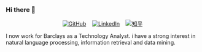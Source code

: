 ### Hi there 👋

<p align="center">
	<a href="https://github.com/billweasley"><img src="https://img.shields.io/github/followers/billweasley.svg?label=GitHub&style=social" alt="GitHub"></a>
	&nbsp;&nbsp;
	<a href="https://www.linkedin.com/in/horace-haoxuan-wang"><img src="https://img.shields.io/badge/LinkedIn--_.svg?style=social&logo=linkedin" alt="LinkedIn"></a>
	&nbsp;&nbsp;
	<a href="https://www.zhihu.com/people/wang-hao-xuan-26"><img src="https://img.shields.io/badge/知乎--_.svg?style=social&logo=zhihu" alt="知乎"></a>
</p>

I now work for Barclays as a Technology Analyst. 
i have a strong interest in natural language processing, information retrieval and data mining.
